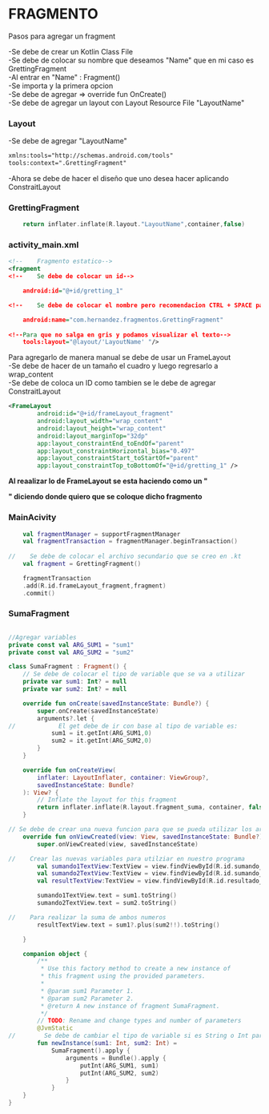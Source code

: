 # FRAGMENTO

Pasos para agregar un fragment 

-Se debe de crear un Kotlin Class File  
-Se debe de colocar su nombre que deseamos "Name"  que en mi caso es GrettingFragment   
-Al entrar en "Name" : Fragment()  
-Se importa y la primera opcion   
-Se debe de agregar => override fun OnCreate()  
-Se debe de agregar un layout con Layout Resource File "LayoutName"

### Layout
-Se debe de agregar "LayoutName"
```xml
xmlns:tools="http://schemas.android.com/tools"
tools:context=".GrettingFragment"

```
-Ahora se debe de hacer el diseño que uno desea hacer aplicando ConstraitLayout
### GrettingFragment
```kotlin
    return inflater.inflate(R.layout."LayoutName",container,false)
```

### activity_main.xml
```xml
<!--    Fragmento estatico-->
<fragment
<!--    Se debe de colocar un id-->

    android:id="@+id/gretting_1"

<!--    Se debe de colocar el nombre pero recomendacion CTRL + SPACE para colocar el nombre-->

    android:name="com.hernandez.fragmentos.GrettingFragment"
  
<!--Para que no salga en gris y podamos visualizar el texto-->
    tools:layout="@layout/'LayoutName' "/>

```

Para agregarlo de manera manual se debe de usar un FrameLayout   
-Se debe de hacer de un tamaño el cuadro y luego regresarlo a wrap_content   
-Se debe de coloca un ID como tambien se le debe de agregar ConstraitLayout

```xml
<FrameLayout
        android:id="@+id/frameLayout_fragment"
        android:layout_width="wrap_content"
        android:layout_height="wrap_content"
        android:layout_marginTop="32dp"
        app:layout_constraintEnd_toEndOf="parent"
        app:layout_constraintHorizontal_bias="0.497"
        app:layout_constraintStart_toStartOf="parent"
        app:layout_constraintTop_toBottomOf="@+id/gretting_1" />
```
**Al reaalizar lo de FrameLayout se esta haciendo como un "<div></div>" diciendo donde quiero que se coloque dicho fragmento**


### MainAcivity
```kotlin
    val fragmentManager = supportFragmentManager
    val fragmentTransaction = fragmentManager.beginTransaction()
    
//    Se debe de colocar el archivo secundario que se creo en .kt
    val fragment = GrettingFragment()

    fragmentTransaction
    .add(R.id.frameLayout_fragment,fragment)
    .commit()


```

### SumaFragment
```kotlin

//Agregar variables
private const val ARG_SUM1 = "sum1"
private const val ARG_SUM2 = "sum2"

class SumaFragment : Fragment() {
    // Se debe de colocar el tipo de variable que se va a utilizar
    private var sum1: Int? = null
    private var sum2: Int? = null

    override fun onCreate(savedInstanceState: Bundle?) {
        super.onCreate(savedInstanceState)
        arguments?.let {
//            El get debe de ir con base al tipo de variable es:
            sum1 = it.getInt(ARG_SUM1,0)
            sum2 = it.getInt(ARG_SUM2,0)
        }
    }

    override fun onCreateView(
        inflater: LayoutInflater, container: ViewGroup?,
        savedInstanceState: Bundle?
    ): View? {
        // Inflate the layout for this fragment
        return inflater.inflate(R.layout.fragment_suma, container, false)
    }

// Se debe de crear una nueva funcion para que se pueda utilizar los argumentos
    override fun onViewCreated(view: View, savedInstanceState: Bundle?) {
        super.onViewCreated(view, savedInstanceState)

//    Crear las nuevas variables para utilziar en nuestro programa
        val sumando1TextView:TextView = view.findViewById(R.id.sumando_uno_text_view)
        val sumando2TextView:TextView = view.findViewById(R.id.sumando_dos_text_view)
        val resultTextView:TextView = view.findViewById(R.id.resultado_text_view)

        sumando1TextView.text = sum1.toString()
        sumando2TextView.text = sum2.toString()

//    Para realizar la suma de ambos numeros
        resultTextView.text = sum1?.plus(sum2!!).toString()

    }

    companion object {
        /**
         * Use this factory method to create a new instance of
         * this fragment using the provided parameters.
         *
         * @param sum1 Parameter 1.
         * @param sum2 Parameter 2.
         * @return A new instance of fragment SumaFragment.
         */
        // TODO: Rename and change types and number of parameters
        @JvmStatic
//        Se debe de cambiar el tipo de variable si es String o Int para que se pueda hacer el buen uso de variable
        fun newInstance(sum1: Int, sum2: Int) =
            SumaFragment().apply {
                arguments = Bundle().apply {
                    putInt(ARG_SUM1, sum1)
                    putInt(ARG_SUM2, sum2)
                }
            }
    }
}
```

